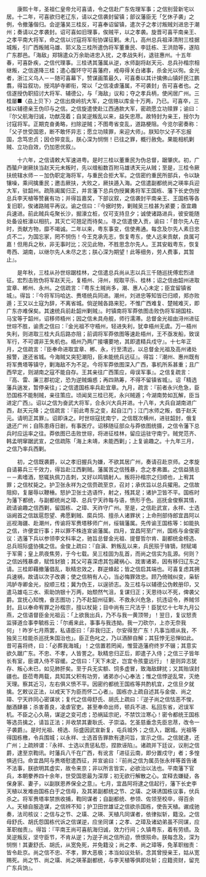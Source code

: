 <!-- { "loadSidebar": true } -->
　　康熙十年，圣祖仁皇帝允可喜请，令之信赴广东佐理军事；之信别营新宅以居。十二年，可喜欲归老辽东，请以之信袭封留镇；部议藩臣无「乞休子袭」之例，令撤藩偕归。会逆藩吴三桂反，可喜奉诏留镇，遣次子之孝讨叛贼刘进忠于潮州；奏请以之孝袭封。诏可喜如旧理事，俟贼平，以之孝袭。旋晋可喜平南亲王、之孝平南大将军，命之信以讨寇将军衔协谋征剿。未几，高州总兵祖泽清附三桂据城叛，引广西叛贼马雄、郭义及三桂所遣伪将军董重民、李廷栋、王洪勋等，遂陷广东郡邑。「海敌」郑锦遣众万余助进忠入扰，之孝战失利，退驻惠州。十五年春，可喜卧疾，之信代理事。三桂诱其藩属从逆，水师副将赵天元、总兵孙楷宗相继叛，之信遂降三桂；遣心腹环守可喜藩府，戒毋得关白诸事，杀金光以徇。金光者，浙江义乌人－－随可喜幕下，赞谋画策最久，可喜奏以其计擒佛山镇奸民江鹏翥，得旨叙功，授鸿胪寺卿衔，常以「之信凌虐藩属，不可袭封」告可喜者也。之信遂授伪职招讨大将军、辅德公，与「海敌」议和；夺之孝兵柄，使闲居广州。三桂屡■〈劦上贝下〉之信出庾岭抗大军，之信赂以库金十万两，乃已。可喜卒，三桂以辅德亲王伪印与之信。之信旋遣使赴江西通款大军，密疏愿立功赎罪；谕曰：『尔父航海归诚，功猷茂着；自吴逆叛乱以来，益矢忠荩。故特封为亲王，授尔为讨寇将军。正期克奋勇略，扫除逆贼；不图粤省变乱，道路梗阻。今览尔密奏称：「父子世受国恩，断不敢怀异志；愿立功赎罪，来迎大师」。朕知尔父子不忘报国，念笃忠贞；因仓猝变乱，朕心深为悯恻！已往之罪，概行赦免。果能相机剿贼、立功自效，仍加恩优叙』。

　　十六年，之信请敕大军速进粤。是时三桂以董重民为伪总督，踞肇庆。初，广西蜑户谢厥扶当赵天元未叛时，先以缯船数百附马雄诱天元从贼；至是，三桂令厥扶统辖水师－－加伪职定海将军，与重民合拒大军。之信密约重民所部兵，令以缺镶噪，乘间擒重民；邀击厥扶，大败之，厥扶遁入海。之信遣副都统尚之瑛率兵迎大军，驻韶州。疏陈阖属归正，并言藩下总兵伪授翼勇将军王国栋、藩下长史伪授总兵李天植等赞襄有功；并得旨嘉奖，下部议叙，之信袭封平南亲王、王国栋等各复旧职，俟诸路贼平再议。谕之信曰：『今据时势，剿贼吴三桂甚为紧要；亟宜趣兵速进。前此贼兵屯聚长沙，掘濠立桩，仅可支持旦夕；诚使诸路进兵，彼安能随处备设桩濠以相抗，其灭亡可翘足而待矣』。寻之信遣使入贡，谕曰：「昔尔先人在时，贡献方物，靡不竭诚。二年以来，粤东事变，信使弗通。每念及尔先人素日忠贞不二，为国忘家，罔不悯伤！今王克承先志，恢复粤东，使人远来贡献，良属可嘉！但用兵之秋，非无事时比；况见此物，不胜思念尔先人。王其安戢粤东，恢复粤西、湖南，以继尔先人未尽之志；朕心深为期望！此等细务，劳人费事，其暂止』。

　　是年秋，三桂从孙世琮踞桂林，之信遣总兵尚从志以兵三千随巡抚傅宏烈进征。宏烈击败伪将军赵天元，复梧州、浔州，规取平乐、桂林；诏之信由韶州进取宜章、郴州、永州。之信疏言：『粤东土贼尚多，潮、惠人心未定；臣宜留镇省城』。得旨：『今将军玛哈达、赉塔统兵同进。潮州，刘进忠等知皆已归顺，郑亦败遁；王又以土寇为辞，不离省城。倘逆贼各路来犯，不惟广西难复、楚贼难灭，即广东亦难保矣。其速统兵前赴韶州剿贼』。时镇南将军莽依图击败伪将军胡国柱、马宝等于韶州，诏移师梧州；因之信未具舟舰，师行濡滞。总督金光祖由浔州进征世琮不胜，谕责之信曰：『金光祖不守梧州，轻进失利，犹幸梧州无虞。万一梧州失利，则进取三桂大兵后路亦阻；前调将军莽依图等速赴梧州，王不亟发船，致误军行，不可谓非王失机也。梧州乃两广接壤要地，其即遣精兵戍守』。十七年正月，之信疏言：『臣奉命进取宜章、郴、永，行至清远，以总督金光祖及高州诸处报警，遂还省城。今海贼又突犯潮阳，臣未能统兵远征』。得旨：『潮州、惠州既有将军赉塔等镇守，剿海敌不为不足。今将军莽依图深入广西，事机所系甚重；且广西早定，则湖南之寇不能自存。王其亲往广西策应，毋误军事』。之信复疏言：『高、雷、廉三郡初定，恐为逆贼煽惑；再四熟筹，不得不留镇省城』。诏「精选藩兵遄发，暂停亲往」；之信遣国栋率兵赴宜章。九月，疏言：『前者永兴危急，臣恐国栋不能制贼，亲往策应。顷闻吴三桂已死，永兴贼遁；今湖南势如瓦解，臣当进定广西』。诏以之信为奋武大将军，合永兴大兵并进。十八年，大兵自湖南进广西，赵天元降；之信疏言：『前此粤东之变，起自江门；江门水师之叛，倡于赵天元。请明正其罪』。诏即诛之。时世琮寇扰南宁，之信既次横州，进驻韶封，俄复退还广州；自陈患痔日剧，有事医疗。诏移随征部众与莽依图统摄，之信令藩下总兵时应运率之往。莽依图已击败世琮，将进征桂林，留应运驻守南宁。贼党范齐、韩孟明窜踞武宣，之信疏陈「海上未靖，未能西剿」；上复谕趣之。十九年三月，之信乃率兵西剿。

　　初，之信既袭爵，以之孝旧握兵为嫌，不欲其居广州，奏请召赴京师。之孝旋自请募兵三千效力，得旨赴江西剿贼。藩属苦之信残暴，念之孝弗置。之信益猜忌－－素嗜酒，怒辄执佩刀击刺，又好以鸣镝射人。叛将孙楷宗之归顺也，上宥其罪；之信杖毙之。护卫张永祥为之信赍疏至京，召对；承优旨以总兵擢用。之信故阻抑，复屡辱以鞭棰。怒护卫张士选语忤，射之，残其足；诸护卫皆不平。国栋时为藩下都统，与副都统尚之璋、总兵宁天祚每与语，愤形于色。巡抚金俊察其情，疏请谕趣之信西剿，留国栋、之璋、天祚守广州。至是，之信赴武宣，永祥、士选诣阙首之信跋扈怨望、弗愿剿贼、縻兵饲、擅杀人诸罪状；上命刑部侍郎宜昌阿以巡视海疆、赴潮州，传谕将军赉塔移师广州，绥辑藩属。先传谕王国栋等：如能执之信，许便宜行事；并以罪不株连宣谕藩属。四月，宜昌阿至广州，国栋与金俊密议：选藩下兵以参领李文科率之，驰旨总督金光祖、提督哲尔肯、副都统金榜选、总兵班际盛协擒之信。金俊上疏曰：『自滇、黔叛乱以来，兵民殒于锋镝，财赋竭于军需；皇上夙夜焦劳，于今七载。吴三桂固为乱首，而尚之信实为乱源。何则？之信凶残暴虐，赋性豺狼；其父可喜深虑其包藏祸心、戕害诸弟，因有移归辽东之请。三桂即藉撤藩倡乱，耿精忠效之，群逆蜂起；皆之信启其端也。可喜复虑其拥兵速祸，故请以次子改袭；使之信稍有人心，当必悔罪效忠。顾乃倚贼纠变，枭斩鸿胪寺卿金光，投顺三桂；冀为伪王，以逞骄志。及三桂与以辅德公伪敕册印，又遣马雄屯三水、索助饷银十万两，始颓然气沮，复谋归正；天恩待以不死，俾袭父爵。宜抚心知愧，奋志图功；乃不赴韶州征剿、不救永兴危急，抗违诏令，养贼邻封。且以奉命宥罪之孙楷宗，擅以杖毙；目中尚有三尺法乎！臣犹忆十七年九月公燕，之信语督臣金光祖云：「上欲我出兵，乃不与我一黄顶带」！翌日，复议怒责监驿道佥事李毓栋云：「尔甫来此，事事与我违拗。我一刀砍尔，上亦无奈我何」！昨岁七月燕罢，私语臣曰：「非我归正，尔安得至广东！凡事当顺从我，不独吴三桂能杀巡抚朱国治也」。臣正色叱之，乃以酒醉自解；其狂悖无忌惮如此。昔可喜将终，曰：「必葬我海城」！之信置若罔闻，惟营造藩府终岁不辍；其意实欲久踞广东。不忠、不孝，人皆詈之。耿精忠归正后，即遣子入侍；之信三子皆年长有室，臣谓入侍不容缓。之信曰：「天下未定，岂宜令孩童远行」！是则异志犹存、叛心未已，如见肺肝矣。至于兵无实额、饲多虚冒，致海敌肆扰；又其贻误封疆也。臣莅粤两载，具知其父积有功劳，诸弟亦小心奉法；惟之信悖逆乱常，灭绝天理。察其近习，左右俱义愤不平。因密约都统王国栋等共酌机宜，之信旦夕就擒。乞敕议正法，以戒天下为臣而怀二心者』。国栋亦上疏自述其与金俊、尚之璋、宁天祚同心密谋状；复代之信毋舒氏、胡氏上疏曰：『逆子尚之信怙恶不悛，酗酒肆暴；杀害善良，凌虐官吏。甚至奉命出师，顿兵不进、私回东省，迟误军机。不臣之心久萌，谋逆之变可虑；恐祸延宗祀，不禁饮泣寒心！密令都统王国栋等选员擒之，请旨正法；并收禁其妻耿氏、子崇溢。乞圣慈垂念先臣忠荩，改令一子袭爵』。是时光祖、榜选、际盛因武宣新复，屯兵城外；之信入，踞城。光祖等得国栋檄，令兵围城；以永祥、士选首告罪款有逮问旨，宣示之信。之信就逮，还广州；上疏辨谓：『永祥、士选以责惩私怨，捏款诬陷』。诸疏并下廷议，议削之信爵，逮至京鞫讯。时藩兵八千在广西，有讹言「进征云南，即分置戍守」者；多惶惧逃归。命宜昌阿与赉塔慰遣西征，并宣谕曰：『前尚之信为属员张永祥等首告诸不法事，朕欲明其虚实，故令来京；非以所言皆实，必欲治以法也。平南藩下官兵，本朝豢养四十余年，世受国恩最为深厚；初无欲行解散之心。宜释去嫌疑，各保身家、妻子，以副朕恩养保全之意』。七月，宜昌阿将逮之信起行，藩下长史李天植以发难由国栋白于之信母，及其弟副都统之节、之璜、之瑛诱国栋议事，伏兵杀之。将军赉塔率禁旅收捕，鞫同谋者；自副都统、参领、佐领至校卒，得百余人。天植自服造谋，之信辨不知；护卫田世雄证之信欲杀国栋，使告天植。谳成驰奏，法司核议：之信与之节、之璜、之瑛、天植凡同谋者，依律拟斩，籍没。之信母舒氏、胡氏怨国栋代诉之信谋逆，应坐同谋；之孝、之璋及诸幼弟虽不同谋，应革职枷责』。得旨：『平南王尚可喜航海归诚，效力行间；久镇粤东，着有劳绩。及吴逆叛反，坚守臣节，不肯从逆；为逆子尚之信所迫，愤恨殒命。朕每念及，深为悯恻！其妻舒氏、胡氏，从宽免死，并免籍没；尚之孝、尚之璋等，免革职枷责：皆令赴京。尚之信不忠、不孝，罪大恶极；本当如议处斩。念其曾授亲王，姑从宽赐死。尚之节、尚之璜、尚之瑛革副都统，与李天植等俱即处斩；应籍资财，留充广东兵饷』。

